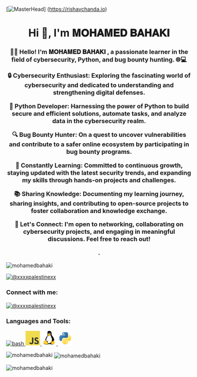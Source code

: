    [![MasterHead](https://media4.giphy.com/media/v1.Y2lkPTc5MGI3NjExczd3anZ1YzE1MmIycWFzNzM3N3Iza2p2MHBxcDU1eXg4aXM4c2x1MyZlcD12MV9pbnRlcm5hbF9naWZfYnlfaWQmY3Q9Zw/bJ4TVNYNUympPgcpem/giphy.gif)] 
  (https://rishavchanda.io) 


<h1 align="center">Hi 👋, I'm 𝐌𝐎𝐇𝐀𝐌𝐄𝐃 𝐁𝐀𝐇𝐀𝐊𝐈</h1>
<h3 align="center">🌟👋 Hello! I'm 𝐌𝐎𝐇𝐀𝐌𝐄𝐃 𝐁𝐀𝐇𝐀𝐊𝐈  , a passionate learner in the field of cybersecurity, Python, and bug bounty hunting. 🌐💻

🔒 Cybersecurity Enthusiast: Exploring the fascinating world of cybersecurity and dedicated to understanding and strengthening digital defenses.

🐍 Python Developer: Harnessing the power of Python to build secure and efficient solutions, automate tasks, and analyze data in the cybersecurity realm.

🔍 Bug Bounty Hunter: On a quest to uncover vulnerabilities and contribute to a safer online ecosystem by participating in bug bounty programs.

🌱 Constantly Learning: Committed to continuous growth, staying updated with the latest security trends, and expanding my skills through hands-on projects and challenges.

📚 Sharing Knowledge: Documenting my learning journey, sharing insights, and contributing to open-source projects to foster collaboration and knowledge exchange.

🤝 Let's Connect: I'm open to networking, collaborating on cybersecurity projects, and engaging in meaningful discussions. Feel free to reach out!

  .</h3>

<p align="left"> <img src="https://komarev.com/ghpvc/?username=mohamedbahaki&label=Profile%20views&color=0e75b6&style=flat" alt="mohamedbahaki" /> </p>

<p align="left"> <a href="https://twitter.com/@xxxxpalestinexx" target="blank"><img src="https://img.shields.io/twitter/follow/@xxxxpalestinexx?logo=twitter&style=for-the-badge" alt="@xxxxpalestinexx" /></a> </p>

<h3 align="left">Connect with me:</h3>
<p align="left">
<a href="https://twitter.com/@xxxxpalestinexx" target="blank"><img align="center" src="https://raw.githubusercontent.com/rahuldkjain/github-profile-readme-generator/master/src/images/icons/Social/twitter.svg" alt="@xxxxpalestinexx" height="30" width="40" /></a>
</p>

<h3 align="left">Languages and Tools:</h3>
<p align="left"> <a href="https://www.gnu.org/software/bash/" target="_blank" rel="noreferrer"> <img src="https://www.vectorlogo.zone/logos/gnu_bash/gnu_bash-icon.svg" alt="bash" width="40" height="40"/> </a> <a href="https://developer.mozilla.org/en-US/docs/Web/JavaScript" target="_blank" rel="noreferrer"> <img src="https://raw.githubusercontent.com/devicons/devicon/master/icons/javascript/javascript-original.svg" alt="javascript" width="40" height="40"/> </a> <a href="https://www.linux.org/" target="_blank" rel="noreferrer"> <img src="https://raw.githubusercontent.com/devicons/devicon/master/icons/linux/linux-original.svg" alt="linux" width="40" height="40"/> </a> <a href="https://www.python.org" target="_blank" rel="noreferrer"> <img src="https://raw.githubusercontent.com/devicons/devicon/master/icons/python/python-original.svg" alt="python" width="40" height="40"/> </a> </p>


<p><img align="left" src="https://github-readme-stats.vercel.app/api/top-langs?username=mohamedbahaki&show_icons=true&locale=en&layout=compact" alt="mohamedbahaki" /></p>

<p>&nbsp;<img align="center" src="https://github-readme-stats.vercel.app/api?username=mohamedbahaki&show_icons=true&locale=en" alt="mohamedbahaki" /></p>

<p><img align="center" src="https://github-readme-streak-stats.herokuapp.com/?user=mohamedbahaki&" alt="mohamedbahaki" /></p>


